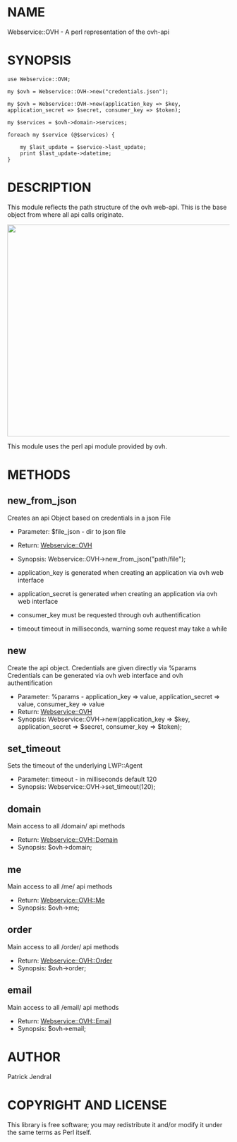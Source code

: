 # NAME

Webservice::OVH  - A perl representation of the ovh-api

# SYNOPSIS

    use Webservice::OVH;

    my $ovh = Webservice::OVH->new("credentials.json");

    my $ovh = Webservice::OVH->new(application_key => $key, application_secret => $secret, consumer_key => $token);

    my $services = $ovh->domain->services;

    foreach my $service (@$services) {
    
        my $last_update = $service->last_update;
        print $last_update->datetime;
    }

# DESCRIPTION

This module reflects the path structure of the ovh web-api.
This is the base object from where all api calls originate.

<div>
    <p><center><img src="https://plik.ovh/file/bp4AlnPIPmPIGBdA/FBAreimEJKMaFalm/API%20HowTo.png" width="640" height="480"></center></p>
</div>

This module uses the perl api module provided by ovh.

# METHODS

## new\_from\_json

Creates an api Object based on credentials in a json File

- Parameter: $file\_json - dir to json file
- Return: [Webservice::OVH](https://metacpan.org/pod/Webservice::OVH)
- Synopsis: Webservice::OVH->new\_from\_json("path/file");

- application\_key      is generated when creating an application via ovh web interface
- application\_secret   is generated when creating an application via ovh web interface
- consumer\_key         must be requested through ovh authentification
- timeout              timeout in milliseconds, warning some request may take a while

## new

Create the api object. Credentials are given directly via %params
Credentials can be generated via ovh web interface and ovh authentification

- Parameter: %params - application\_key => value, application\_secret => value, consumer\_key => value
- Return: [Webservice::OVH](https://metacpan.org/pod/Webservice::OVH)
- Synopsis: Webservice::OVH->new(application\_key => $key, application\_secret => $secret, consumer\_key => $token);

## set\_timeout

Sets the timeout of the underlying LWP::Agent

- Parameter: timeout - in milliseconds default 120
- Synopsis: Webservice::OVH->set\_timeout(120);

## domain

Main access to all /domain/ api methods 

- Return: [Webservice::OVH::Domain](https://metacpan.org/pod/Webservice::OVH::Domain)
- Synopsis: $ovh->domain;

## me

Main access to all /me/ api methods 

- Return: [Webservice::OVH::Me](https://metacpan.org/pod/Webservice::OVH::Me)
- Synopsis: $ovh->me;

## order

Main access to all /order/ api methods 

- Return: [Webservice::OVH::Order](https://metacpan.org/pod/Webservice::OVH::Order)
- Synopsis: $ovh->order;

## email

Main access to all /email/ api methods 

- Return: [Webservice::OVH::Email](https://metacpan.org/pod/Webservice::OVH::Email)
- Synopsis: $ovh->email;

# AUTHOR

Patrick Jendral

# COPYRIGHT AND LICENSE

This library is free software; you may redistribute it and/or modify it under the same terms as Perl itself.

